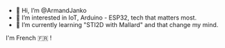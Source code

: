 - 👋 Hi, I’m @ArmandJanko
- 👀 I’m interested in IoT, Arduino - ESP32, tech that matters most.
- 🌱 I’m currently learning "STI2D with Mallard" and that change my mind.

I'm French 🇫🇷 !

<!---
ArmandJanko/ArmandJanko is a ✨ special ✨ repository because its `README.md` (this file) appears on your GitHub profile.
You can click the Preview link to take a look at your changes.
--->

